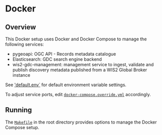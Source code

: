 # Docker

## Overview

This Docker setup uses Docker and Docker Compose to manage the following services:

- pygeoapi: OGC API - Records metadata catalogue
- Elasticsearch: GDC search engine backend
- wis2-gdc-management: management service to ingest, validate and publish discovery metadata published from a WIS2 Global Broker instance

See ['default.env`](default.env) for default environment variable settings.

To adjust service ports, edit [`docker-compose.override.yml`](docker-compose.override.yml) accordingly.

## Running

The [`Makefile`](../Makefile) in the root directory provides options to manage the Docker Compose setup.
